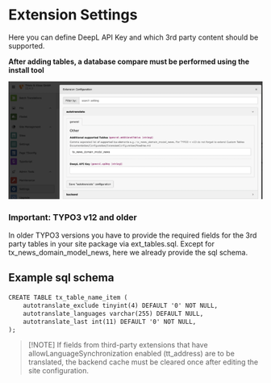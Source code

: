 # Extension Settings

Here you can define DeepL API Key and which 3rd party content should be supported.

**After adding tables, a database compare must be performed using the install tool**

![DeepL](../../Images/ExtensionConfiguration.png)

### Important: TYPO3 v12 and older

In older TYPO3 versions you have to provide the required fields for the 3rd party tables in your site package via ext_tables.sql. Except for tx_news_domain_model_news, here we already provide the sql schema.

## Example sql schema

```
CREATE TABLE tx_table_name_item (
    autotranslate_exclude tinyint(4) DEFAULT '0' NOT NULL,
    autotranslate_languages varchar(255) DEFAULT NULL,
    autotranslate_last int(11) DEFAULT '0' NOT NULL,
);
```

> [!NOTE] If fields from third-party extensions that have allowLanguageSynchronization enabled (tt_address) are to be translated, the backend cache must be cleared once after editing the site configuration.
